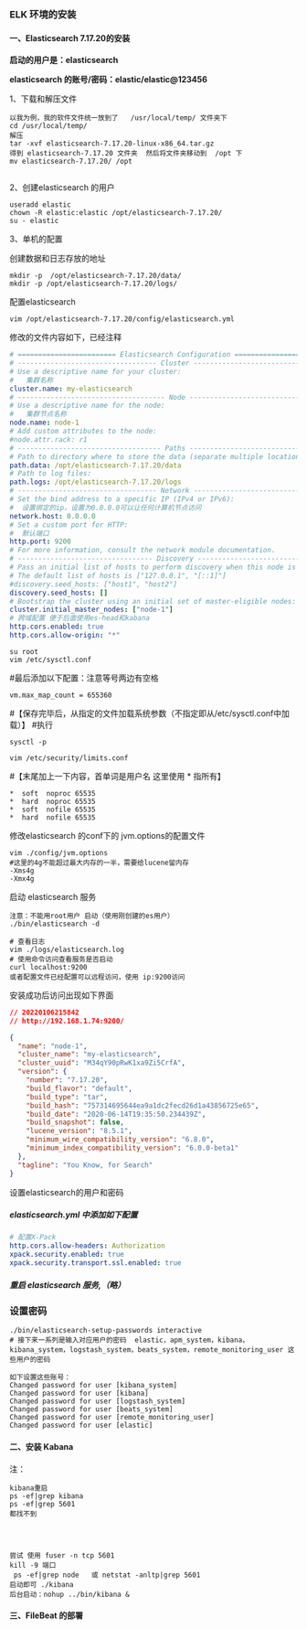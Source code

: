 ### ELK 环境的安装

#### 一、Elasticsearch 7.17.20的安装

**启动的用户是：elasticsearch** 

**elasticsearch 的账号/密码：elastic/elastic@123456**

1、下载和解压文件

```shell
以我为例，我的软件文件统一放到了   /usr/local/temp/ 文件夹下
cd /usr/local/temp/
解压
tar -xvf elasticsearch-7.17.20-linux-x86_64.tar.gz
得到 elasticsearch-7.17.20 文件夹  然后将文件夹移动到  /opt 下
mv elasticsearch-7.17.20/ /opt


```

2、创建elasticsearch 的用户

```shell
useradd elastic
chown -R elastic:elastic /opt/elasticsearch-7.17.20/
su - elastic
```

3、单机的配置

创建数据和日志存放的地址

```shell
mkdir -p  /opt/elasticsearch-7.17.20/data/
mkdir -p /opt/elasticsearch-7.17.20/logs/

```

配置elasticsearch 

```shell
vim /opt/elasticsearch-7.17.20/config/elasticsearch.yml
```

修改的文件内容如下，已经注释

```yaml
# ======================== Elasticsearch Configuration =========================
# ---------------------------------- Cluster -----------------------------------
# Use a descriptive name for your cluster:
#   集群名称
cluster.name: my-elasticsearch
# ------------------------------------ Node ------------------------------------
# Use a descriptive name for the node:
#   集群节点名称
node.name: node-1
# Add custom attributes to the node:
#node.attr.rack: r1
# ----------------------------------- Paths ------------------------------------
# Path to directory where to store the data (separate multiple locations by comma):
path.data: /opt/elasticsearch-7.17.20/data
# Path to log files:
path.logs: /opt/elasticsearch-7.17.20/logs
# ---------------------------------- Network -----------------------------------
# Set the bind address to a specific IP (IPv4 or IPv6):
#  设置绑定的ip，设置为0.0.0.0可以让任何计算机节点访问
network.host: 0.0.0.0
# Set a custom port for HTTP:
#  默认端口
http.port: 9200
# For more information, consult the network module documentation.
# --------------------------------- Discovery ----------------------------------
# Pass an initial list of hosts to perform discovery when this node is started:
# The default list of hosts is ["127.0.0.1", "[::1]"]
#discovery.seed_hosts: ["host1", "host2"]
discovery.seed_hosts: []
# Bootstrap the cluster using an initial set of master-eligible nodes:
cluster.initial_master_nodes: ["node-1"]
# 跨域配置 便于后面使用es-head和kabana
http.cors.enabled: true
http.cors.allow-origin: "*"

```

```she
su root
vim /etc/sysctl.conf
```

\#最后添加以下配置：注意等号两边有空格

```shell
vm.max_map_count = 655360
```

\#【保存完毕后，从指定的文件加载系统参数（不指定即从/etc/sysctl.conf中加载）】
\#执行

```shell
sysctl -p
```

```
vim /etc/security/limits.conf
```

\#【末尾加上一下内容，首单词是用户名 这里使用 * 指所有】

```shell
*  soft  noproc 65535
*  hard  noproc 65535
*  soft  nofile 65535
*  hard  nofile 65535
```

修改elasticsearch 的conf下的 jvm.options的配置文件

```shell
vim ./config/jvm.options
#这里的4g不能超过最大内存的一半，需要给lucene留内存
-Xms4g
-Xmx4g
```

启动 elasticsearch 服务

```shell
注意：不能用root用户 启动（使用刚创建的es用户）
./bin/elasticsearch -d

# 查看日志
vim ./logs/elasticsearch.log
# 使用命令访问查看服务是否启动  
curl localhost:9200
或者配置文件已经配置可以远程访问，使用 ip:9200访问
```

安装成功后访问出现如下界面

```json
// 20220106215842
// http://192.168.1.74:9200/

{
  "name": "node-1",
  "cluster_name": "my-elasticsearch",
  "cluster_uuid": "M34qY90pRwK1xa9Zi5CrfA",
  "version": {
    "number": "7.17.20",
    "build_flavor": "default",
    "build_type": "tar",
    "build_hash": "757314695644ea9a1dc2fecd26d1a43856725e65",
    "build_date": "2020-06-14T19:35:50.234439Z",
    "build_snapshot": false,
    "lucene_version": "8.5.1",
    "minimum_wire_compatibility_version": "6.8.0",
    "minimum_index_compatibility_version": "6.0.0-beta1"
  },
  "tagline": "You Know, for Search"
}
```

设置elasticsearch的用户和密码

#####  elasticsearch.yml 中添加如下配置

```yaml
# 配置X-Pack
http.cors.allow-headers: Authorization
xpack.security.enabled: true
xpack.security.transport.ssl.enabled: true
```

##### 重启 elasticsearch 服务,（略）

### 设置密码

```shell
./bin/elasticsearch-setup-passwords interactive
# 接下来一系列是输入对应用户的密码  elastic，apm_system，kibana，kibana_system，logstash_system，beats_system，remote_monitoring_user 这些用户的密码

如下设置这些账号：
Changed password for user [kibana_system]
Changed password for user [kibana]
Changed password for user [logstash_system]
Changed password for user [beats_system]
Changed password for user [remote_monitoring_user]
Changed password for user [elastic]

```





#### 二、安装 Kabana



注：

```shell
kibana重启
ps -ef|grep kibana
ps -ef|grep 5601
都找不到

 


尝试 使用 fuser -n tcp 5601
kill -9 端口
 ps -ef|grep node   或 netstat -anltp|grep 5601
启动即可 ./kibana
后台启动：nohup ../bin/kibana &
```



#### 三、FileBeat 的部署
